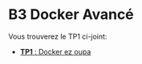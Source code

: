 # B3 Docker Avancé

Vous trouverez le TP1 ci-joint:
- [**TP1** : Docker ez oupa](./tp1_rendu/README.md)

